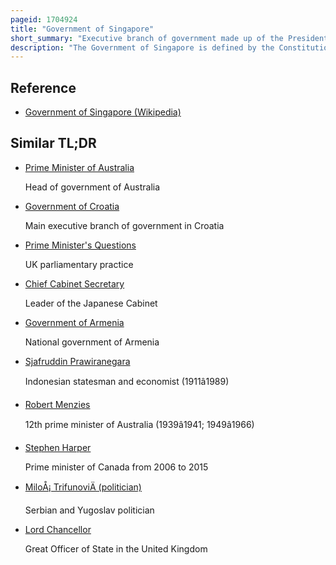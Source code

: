 ```yaml
---
pageid: 1704924
title: "Government of Singapore"
short_summary: "Executive branch of government made up of the President and the Cabinet of Singapore"
description: "The Government of Singapore is defined by the Constitution of the Republic of Singapore to consist of the President and the Executive. Executive Authority of Singapore is vested in the President but was exercised on the Advice of the Cabinet led by the prime Minister. The President, acting as the Head of State, may only act in their Discretion in appointing the Prime Minister, acting as the Head of Government ; as well as withholding Consent for the Dissolution of Parliament ; along with performing key Checks on the Government in Addition to the ceremonial Duties of the Head of State inherited from the Westminster System. The Cabinet Consisting of the prime Minister and Ministers appointed by the President on the Advice of the prime Minister is responsible for overseeing the Executive through the Ministries and other statutory Boards. At the End of the Term or during any Time during the Term after the President has consented to a Request by the prime Minister to dissolve Parliament parliamentary general Elections are held to elect the Members of Parliament for a new Term. The President then in their Discretion appoints a prime Minister who is a Member of Parliament representing any political Party or Coalition of political Parties who in their Opinion will command the Confidence of the Majority of Members of. The prime Minister then forms the Government and jointly with the Cabinet sets the general Direction and Control of the Government for the next Term."
---
```


## Reference

- [Government of Singapore (Wikipedia)](https://en.wikipedia.org/?curid=1704924)

## Similar TL;DR

- [Prime Minister of Australia](/tldr/en/prime-minister-of-australia)

  Head of government of Australia

- [Government of Croatia](/tldr/en/government-of-croatia)

  Main executive branch of government in Croatia

- [Prime Minister's Questions](/tldr/en/prime-ministers-questions)

  UK parliamentary practice

- [Chief Cabinet Secretary](/tldr/en/chief-cabinet-secretary)

  Leader of the Japanese Cabinet

- [Government of Armenia](/tldr/en/government-of-armenia)

  National government of Armenia

- [Sjafruddin Prawiranegara](/tldr/en/sjafruddin-prawiranegara)

  Indonesian statesman and economist (1911â1989)

- [Robert Menzies](/tldr/en/robert-menzies)

  12th prime minister of Australia (1939â1941; 1949â1966)

- [Stephen Harper](/tldr/en/stephen-harper)

  Prime minister of Canada from 2006 to 2015

- [MiloÅ¡ TrifunoviÄ (politician)](/tldr/en/milos-trifunovic-politician)

  Serbian and Yugoslav politician

- [Lord Chancellor](/tldr/en/lord-chancellor)

  Great Officer of State in the United Kingdom
